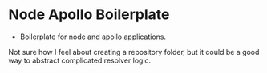 # Node Apollo Boilerplate

- Boilerplate for node and apollo applications.

Not sure how I feel about creating a repository folder, but it could be a good way to abstract complicated resolver logic.
